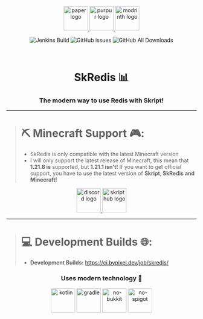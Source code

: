<div align="center">
<a href="https://papermc.io/" target="_blank">
  <img src="https://cdn.bypixel.dev/raw/4IEdXg.png" height="64" alt="paper logo" />
</a>
<a href="https://purpurmc.org/" target="_blank">
  <img src="https://cdn.bypixel.dev/raw/5nKJA5.png" height="64" alt="purpur logo" />
</a>
<a href="https://modrinth.com/plugin/skredis" target="_blank">
  <img src="https://cdn.bypixel.dev/raw/sDbBd9.png" height="64" alt="modrinth logo" />
</a>


![Jenkins Build](https://img.shields.io/jenkins/build?jobUrl=https%3A%2F%2Fci.bypixel.dev%2Fjob%2Fskredis%2F&style=for-the-badge)
![GitHub issues](https://img.shields.io/github/issues-raw/byPixelTV/skRedis?style=for-the-badge)
![GitHub All Downloads](https://img.shields.io/github/downloads/byPixelTV/skRedis/total?style=for-the-badge)

</div>

<br />

<div>
<h1 align="center">SkRedis 📊</h1>

<h3 align="center">The modern way to use Redis with Skript!</h3>
<hr>

<div>

> 
> # ⛏️ Minecraft Support 🎮:
> - SkRedis is only compatible with the latest Minecraft version
> - I will only support the latest release of Minecraft, this mean that **1.21.8 is** supported, but **1.21.1 isn't!** If you want to get official support, you have to use the latest version of **Skript, SkRedis and Minecraft!**
</div>

</div>

<div align="center">
  <a href="https://discord.gg/yVp7Qvhj9k" target="_blank">
    <img src="https://cdn.bypixel.dev/raw/XQWtxy.png" height="64" alt="discord logo" />
  </a>
  <a href="https://skripthub.net/docs/?addon=SkRedis" target="_blank">
    <img src="https://skripthub.net/static/addon/ViewTheDocsButton.png" height="64" alt="skripthub logo" />
  </a>
</div>
<hr>

<div>

> 
> # 💻 Development Builds 🌐:
> - **Development  Builds:** https://ci.bypixel.dev/job/skredis/
</div>

<div align="center">
  <h3 align="center">Uses modern technology 🚀</h3>
  <img src="https://cdn.bypixel.dev/raw/1g0lFi.png" height="64" alt="kotlin" />
  <img src="https://cdn.bypixel.dev/raw/bOPP8Z.png" height="64" alt="gradle" />
  <img src="https://cdn.bypixel.dev/raw/9dl4RX.png" height="64" alt="no-bukkit" />
  <img src="https://cdn.bypixel.dev/raw/BKniis.png" height="64" alt="no-spigot" />
</div>

